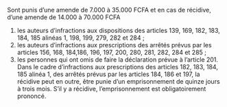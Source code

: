 Sont punis d’une amende de 7.000 à 35.000 FCFA et en cas de récidive, d’une amende de 14.000 à 70.000 FCFA
1. les auteurs d’infractions aux dispositions des articles 139, 169, 182, 183, 184, 185 alinéas 1, 198, 199, 279, 282 et 284 ;
2. les auteurs d’infractions aux prescriptions des arrêtés prévus par les articles 156, 168, 184,186, 196, 197, 200, 280, 281, 282, 284 et 285 ;
3. les personnes qui ont omis de faire la déclaration prévue à l’article 201.
Dans le cadre d’infractions aux prescriptions des articles 182, 183, 184, 185 alinéa 1, des arrêtés prévus par les articles 184, 186 et 197, la récidive peut en outre, être punie d’un emprisonnement de quinze jours à trois mois.
S’il y a récidive, l’emprisonnement est obligatoirement prononcé.